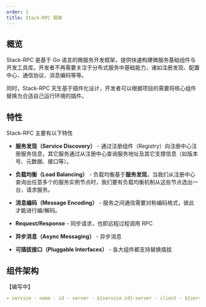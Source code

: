 ```yaml
---
order: 1
title: Stack-RPC 框架
---
```


## 概览

Stack-RPC 是基于 Go 语言的微服务开发框架，提供快速构建微服务基础组件与开发工具库。开发者不再需要关注于分布式服务中基础能力，诸如注册发现、配置中心、通信协议、消息编码等等。

同时，Stack-RPC 天生基于插件化设计，开发者可以根据项目的需要将核心组件替换为合适自己运行环境的插件。

## 特性

Stack-RPC 主要有以下特性

- **服务发现（Service Discovery）** - 通过注册组件（Registry）向注册中心注册服务信息，其它服务通过从注册中心查询服务地址及其它支撑信息（如版本号、元数据、接口等）。

- **负载均衡（Load Balancing）** - 负载均衡基于**服务发现**，当我们从注册中心查询出任意多个的服务实例节点时，我们要有负载均衡机制从这些节点选出一台，请求服务。

- **消息编码（Message Encoding）** - 服务之间通信需要对称编码格式，彼此才能进行编/解码。

- **Request/Response** - 同步请求，也即远程过程调用 RPC

- **异步消息（Async Messaging）** - 异步消息

- **可插拔接口（Pluggable Interfaces）** - 各大组件都支持替换插拔

## 组件架构

【编写中】

```yaml
- service - name - id - server - ${service.id}-server - client - ${service.id}-client - registry - config - logger
```
